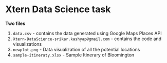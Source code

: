 # Xtern Data Science task

**Two files**

1. `data.csv` - contains the data generated using Google Maps Places API
2. `Xtern-DataScience-srikar.kashyap@gmail.com` - contains the code and visualizations
3. `newplot.png` - Data visualization of all the potential locations
4. `sample-itineraty.xlsx` - Sample Itinerary of Bloomington
